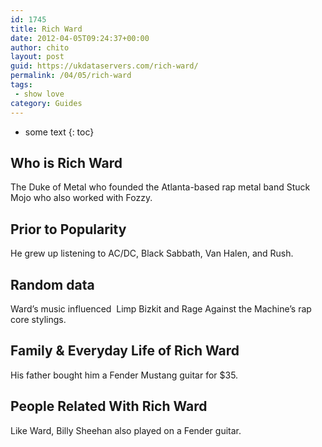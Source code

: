 ```yaml
---
id: 1745
title: Rich Ward
date: 2012-04-05T09:24:37+00:00
author: chito
layout: post
guid: https://ukdataservers.com/rich-ward/
permalink: /04/05/rich-ward
tags:
 - show love
category: Guides
---
```


* some text
{: toc}
          
          
## Who is  Rich Ward
                  
                  
                  
The Duke of Metal who founded the Atlanta-based rap metal band Stuck Mojo who also worked with Fozzy.
                  
                
                
                
## Prior to Popularity 
                  
                  
                  
He grew up listening to AC/DC, Black Sabbath, Van Halen, and Rush.
                  
                
                
                
## Random data 
                  
                  
                  
Ward&#8217;s music influenced  Limp Bizkit and Rage Against the Machine&#8217;s rap core stylings.
                  
                
                
                
## Family & Everyday Life of Rich Ward
                  
                  
                  
His father bought him a Fender Mustang guitar for $35.
                  
                
                
                
## People Related With  Rich Ward
                  
                  
                  
Like Ward, Billy Sheehan also played on a Fender guitar.
                  
                
              
            
          
          
          
    
    
  
